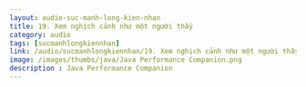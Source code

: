 ```yaml
---
layout: audio-suc-manh-long-kien-nhan
title: 19. Xem nghịch cảnh như một người thầy
category: audio
tags: [sucmanhlongkiennhan]
link: /audio/sucmanhlongkiennhan/19. Xem nghịch cảnh như một người thầy.mp3 
image: /images/thumbs/java/Java Performance Companion.png
description : Java Performance Companion 
---
```












